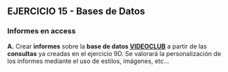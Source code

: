 ## EJERCICIO 15 - Bases de Datos

### Informes en access

**A.** Crear **informes** sobre la **base de datos [VIDEOCLUB](http://descargas.teformas.com/Archivos%20Teformas/VIDEOCLUB.accdb)** a partir de las **consultas** ya creadas en el ejercicio 9D. Se valorará la personalización de los informes mediante el uso de estilos, imágenes, etc...

